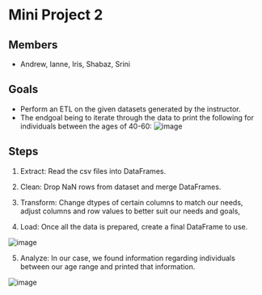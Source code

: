 # Mini Project 2
## Members
- Andrew, Ianne, Iris, Shabaz, Srini
## Goals
- Perform an ETL on the given datasets generated by the instructor. 
- The endgoal being to iterate through the data to print the following for individuals between the ages of 40-60:
![image](https://user-images.githubusercontent.com/117694350/227404080-6f443e08-a0bf-4708-9508-f663ac9c356d.png)

## Steps 
1. Extract: Read the csv files into DataFrames.

2. Clean: Drop NaN rows from dataset and merge DataFrames.

3. Transform: Change dtypes of certain columns to match our needs, adjust columns and row values to better suit our needs and goals, 

4. Load: Once all the data is prepared, create a final DataFrame to use.

![image](https://user-images.githubusercontent.com/117694350/227404699-5253ebdf-4c8a-4ed7-9ab2-64c89200ca9c.png)

5. Analyze: In our case, we found information regarding individuals between our age range and printed that information. 

![image](https://user-images.githubusercontent.com/117694350/227404917-7159f9ea-1be2-4733-a4f0-d89749367050.png)
